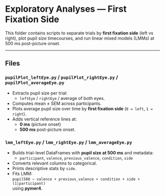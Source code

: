 # Exploratory Analyses — First Fixation Side

This folder contains scripts to separate trials by **first fixation side** (left vs right), plot pupil size timecourses, and run linear mixed models (LMMs) at 500 ms post-picture onset.

---

## Files

### `pupilPlot_leftEye.py` / `pupilPlot_rightEye.py` / `pupilPlot_averageEye.py`
- Extracts pupil size per trial:
  - `leftEye` / `rightEye` / average of both eyes.
- Computes mean ± SEM across participants.
- Plots average pupil size over time by **first fixation side** (`0 = left`, `1 = right`).
- Adds vertical reference lines at:
  - **0 ms** (picture onset)
  - **500 ms** post-picture onset.

### `lmm_leftEye.py` / `lmm_rightEye.py` / `lmm_averageEye.py`
- Builds trial-level DataFrames with **pupil size at 500 ms** and metadata:
  - `participant`, `valence`, `previous_valence`, `condition`, `side`
- Converts relevant columns to categorical.
- Prints descriptive stats by `side`.
- Fits LMM:  
  `pupil500 ~ valence + previous_valence + condition + side + (1|participant)`  
  using **pymer4**.
